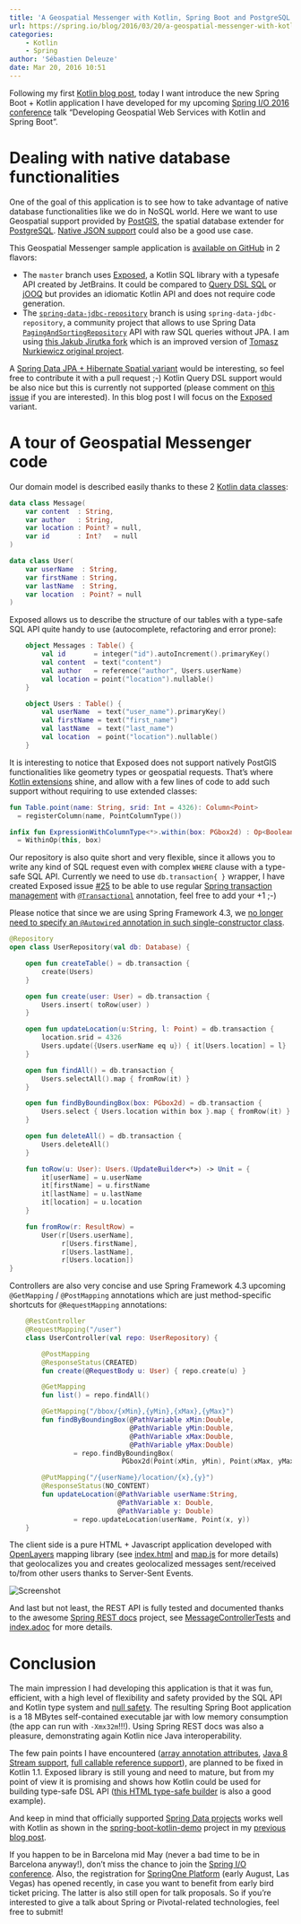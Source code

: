 ```yaml
---
title: 'A Geospatial Messenger with Kotlin, Spring Boot and PostgreSQL'
url: https://spring.io/blog/2016/03/20/a-geospatial-messenger-with-kotlin-spring-boot-and-postgresql
categories:
    - Kotlin
    - Spring
author: 'Sébastien Deleuze'
date: Mar 20, 2016 10:51
---
```


Following my first [Kotlin blog post](https://spring.io/blog/2016/02/15/developing-spring-boot-applications-with-kotlin), today I want introduce the new Spring Boot + Kotlin application I have developed for my upcoming [Spring I/O 2016 conference](http://www.springio.net/) talk “Developing Geospatial Web Services with Kotlin and Spring Boot”.

# Dealing with native database functionalities

One of the goal of this application is to see how to take advantage of native database functionalities like we do in NoSQL world. Here we want to use Geospatial support provided by [PostGIS](http://postgis.net/), the spatial database extender for [PostgreSQL](http://postgresql.org/). [Native JSON support](https://www.compose.io/articles/is-postgresql-your-next-json-database/) could also be a good use case.

This Geospatial Messenger sample application is [available on GitHub](https://github.com/sdeleuze/geospatial-messenger) in 2 flavors:
- The `master` branch uses [Exposed](https://github.com/JetBrains/Exposed), a Kotlin SQL library with a typesafe API created by JetBrains. It could be compared to [Query DSL SQL](https://github.com/querydsl/querydsl/tree/master/querydsl-sql) or [jOOQ](http://www.jooq.org/) but provides an idiomatic Kotlin API and does not require code generation.
- The [`spring-data-jdbc-repository`](https://github.com/sdeleuze/geospatial-messenger/tree/spring-data-jdbc-repository) branch is using `spring-data-jdbc-repository`, a community project that allows to use Spring Data [`PagingAndSortingRepository`](https://docs.spring.io/spring-data/data-commons/docs/current/api/org/springframework/data/repository/PagingAndSortingRepository.html) API with raw SQL queries without JPA. I am using [this Jakub Jirutka fork](https://github.com/jirutka/spring-data-jdbc-repository/) which is an improved version of [Tomasz Nurkiewicz original project](https://github.com/nurkiewicz/spring-data-jdbc-repository).

A [Spring Data JPA + Hibernate Spatial variant](https://github.com/sebastianperruolo/spring-gis) would be interesting, so feel free to contribute it with a pull request ;-) Kotlin Query DSL support would be also nice but this is currently not supported (please comment on [this issue](https://github.com/querydsl/querydsl/issues/1828) if you are interested). In this blog post I will focus on the [Exposed](https://github.com/JetBrains/Exposed) variant.

# A tour of Geospatial Messenger code

Our domain model is described easily thanks to these 2 [Kotlin data classes](https://kotlinlang.org/docs/reference/data-classes.html):

```kotlin
data class Message(
    var content  : String,
    var author   : String,
    var location : Point? = null,
    var id       : Int?   = null
)

data class User(
    var userName  : String,
    var firstName : String,
    var lastName  : String,
    var location  : Point? = null
)
```

Exposed allows us to describe the structure of our tables with a type-safe SQL API quite handy to use (autocomplete, refactoring and error prone):

```kotlin
    object Messages : Table() {
        val id       = integer("id").autoIncrement().primaryKey()
        val content  = text("content")
        val author   = reference("author", Users.userName)
        val location = point("location").nullable()
    }

    object Users : Table() {
        val userName  = text("user_name").primaryKey()
        val firstName = text("first_name")
        val lastName  = text("last_name")
        val location  = point("location").nullable()
    }
```

It is interesting to notice that Exposed does not support natively PostGIS functionalities like geometry types or geospatial requests. That’s where [Kotlin extensions](https://kotlinlang.org/docs/reference/extensions.html) shine, and allow with a few lines of code to add such support without requiring to use extended classes:

```kotlin
fun Table.point(name: String, srid: Int = 4326): Column<Point>
  = registerColumn(name, PointColumnType())

infix fun ExpressionWithColumnType<*>.within(box: PGbox2d) : Op<Boolean>
  = WithinOp(this, box)
```

Our repository is also quite short and very flexible, since it allows you to write any kind of SQL request even with complex `WHERE` clause with a type-safe SQL API. Currently we need to use `db.transaction{ }` wrapper, I have created Exposed issue [#25](https://github.com/JetBrains/Exposed/issues/25) to be able to use regular [Spring transaction management](http://docs.spring.io/autorepo/docs/spring/4.2.x/spring-framework-reference/html/transaction.html) with [`@Transactional`](http://docs.spring.io/autorepo/docs/spring/4.2.x/spring-framework-reference/html/transaction.html#transaction-declarative-annotations) annotation, feel free to add your +1 ;-)

Please notice that since we are using Spring Framework 4.3, we [no longer need to specify an `@Autowired` annotation in such single-constructor class](https://spring.io/blog/2016/03/04/core-container-refinements-in-spring-framework-4-3#implicit-constructor-injection-for-single-constructor-scenarios).

```kotlin
@Repository
open class UserRepository(val db: Database) {

    open fun createTable() = db.transaction {
        create(Users)
    }

    open fun create(user: User) = db.transaction {
        Users.insert( toRow(user) )
    }

    open fun updateLocation(u:String, l: Point) = db.transaction {
        location.srid = 4326
        Users.update({Users.userName eq u}) { it[Users.location] = l}
    }

    open fun findAll() = db.transaction {
        Users.selectAll().map { fromRow(it) }
    }

    open fun findByBoundingBox(box: PGbox2d) = db.transaction {
        Users.select { Users.location within box }.map { fromRow(it) }
    }

    open fun deleteAll() = db.transaction {
        Users.deleteAll()
    }

    fun toRow(u: User): Users.(UpdateBuilder<*>) -> Unit = {
        it[userName] = u.userName
        it[firstName] = u.firstName
        it[lastName] = u.lastName
        it[location] = u.location
    }

    fun fromRow(r: ResultRow) =
        User(r[Users.userName],
             r[Users.firstName],
             r[Users.lastName],
             r[Users.location])
}
```

Controllers are also very concise and use Spring Framework 4.3 upcoming `@GetMapping` / `@PostMapping` annotations which are just method-specific shortcuts for `@RequestMapping` annotations:

```kotlin
    @RestController
    @RequestMapping("/user")
    class UserController(val repo: UserRepository) {

        @PostMapping
        @ResponseStatus(CREATED)
        fun create(@RequestBody u: User) { repo.create(u) }

        @GetMapping
        fun list() = repo.findAll()

        @GetMapping("/bbox/{xMin},{yMin},{xMax},{yMax}")
        fun findByBoundingBox(@PathVariable xMin:Double,
                              @PathVariable yMin:Double,
                              @PathVariable xMax:Double,
                              @PathVariable yMax:Double)
                = repo.findByBoundingBox(
                            PGbox2d(Point(xMin, yMin), Point(xMax, yMax)))

        @PutMapping("/{userName}/location/{x},{y}")
        @ResponseStatus(NO_CONTENT)
        fun updateLocation(@PathVariable userName:String,
                           @PathVariable x: Double,
                           @PathVariable y: Double)
                = repo.updateLocation(userName, Point(x, y))
    }
```

The client side is a pure HTML + Javascript application developed with [OpenLayers](http://openlayers.org/) mapping library (see [index.html](https://github.com/sdeleuze/geospatial-messenger/blob/master/src/main/resources/static/index.html) and [map.js](https://github.com/sdeleuze/geospatial-messenger/blob/master/src/main/resources/static/map.js) for more details) that geolocalizes you and creates geolocalized messages sent/received to/from other users thanks to Server-Sent Events.

![Screenshot](https://raw.githubusercontent.com/sdeleuze/geospatial-messenger/master/screenshot.png)

And last but not least, the REST API is fully tested and documented thanks to the awesome [Spring REST docs](http://projects.spring.io/spring-restdocs/) project, see [MessageControllerTests](https://github.com/sdeleuze/geospatial-messenger/blob/master/src/test/kotlin/io/spring/messenger/MessageControllerTests.kt) and [index.adoc](https://github.com/sdeleuze/geospatial-messenger/blob/master/src/main/resources/static/index.html) for more details.

# Conclusion

The main impression I had developing this application is that it was fun, efficient, with a high level of flexibility and safety provided by the SQL API and Kotlin type system and [null safety](https://kotlinlang.org/docs/reference/null-safety.html). The resulting Spring Boot application is a 18 MBytes self-contained executable jar with low memory consumption (the app can run with `-Xmx32m`!!!). Using Spring REST docs was also a pleasure, demonstrating again Kotlin nice Java interoperability.

The few pain points I have encountered ([array annotation attributes](https://youtrack.jetbrains.com/issue/KT-11235), [Java 8 Stream support](https://youtrack.jetbrains.com/issue/KT-5175), [full callable reference support](https://youtrack.jetbrains.com/issue/KT-6947)), are planned to be fixed in Kotlin 1.1. Exposed library is still young and need to mature, but from my point of view it is promising and shows how Kotlin could be used for building type-safe DSL API ([this HTML type-safe builder](https://kotlinlang.org/docs/reference/type-safe-builders.html) is also a good example).

And keep in mind that officially supported [Spring Data projects](http://projects.spring.io/spring-data/) works well with Kotlin as shown in the [spring-boot-kotlin-demo](https://github.com/sdeleuze/spring-boot-kotlin-demo) project in my [previous blog post](https://spring.io/blog/2016/02/15/developing-spring-boot-applications-with-kotlin).

If you happen to be in Barcelona mid May (never a bad time to be in Barcelona anyway!), don’t miss the chance to join the [Spring I/O conference](http://www.springio.net/). Also, the registration for [SpringOne Platform](http://springoneplatform.io/) (early August, Las Vegas) has opened recently, in case you want to benefit from early bird ticket pricing. The latter is also still open for talk proposals. So if you’re interested to give a talk about Spring or Pivotal-related technologies, feel free to submit!
